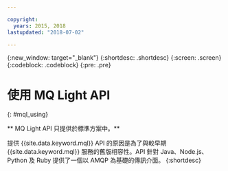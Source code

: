 ```yaml
---

copyright:
  years: 2015, 2018
lastupdated: "2018-07-02"

---
```


{:new_window: target="_blank"}
{:shortdesc: .shortdesc}
{:screen: .screen}
{:codeblock: .codeblock}
{:pre: .pre}

# 使用 MQ Light API 
{: #mql_using}

** MQ Light API 只提供於標準方案中。**
<br/>

提供 {{site.data.keyword.mql}} API 的原因是為了與較早期 {{site.data.keyword.mql}} 服務的舊版相容性。API 針對 Java、Node.js、Python 及 Ruby 提供了一個以 AMQP 為基礎的傳訊介面。
{:shortdesc}

<!-- 02/07/18 - removing words to help deprecate MQ Light
In most cases, {{site.data.keyword.messagehub}} is best used with a Kafka client. The {{site.data.keyword.mql}} API is simple to learn but has very limited scalability and does not offer interoperability with other {{site.data.keyword.messagehub}} APIs.
The {{site.data.keyword.mql}} API is available in the following {{site.data.keyword.Bluemix_short}} regions only: US South, United Kingdom, and Sydney. The {{site.data.keyword.mql}} API not available in the Germany region or in {{site.data.keyword.Bluemix_notm}} Dedicated.
-->
